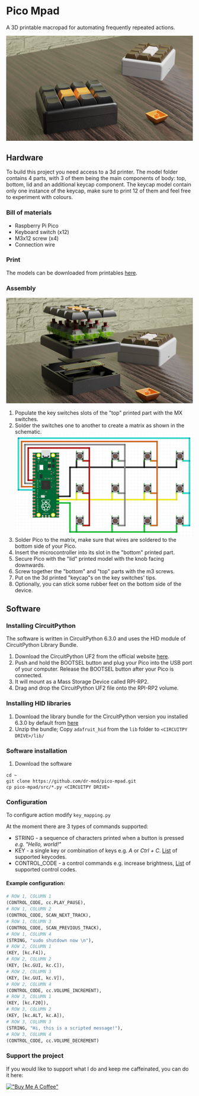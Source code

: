 # Pico Mpad

A 3D printable macropad for automating frequently repeated actions.

![](docs/design.jpg)

## Hardware
To build this project you need access to a 3d printer. The model folder contains 4 parts, with 3 of them being the main components of body: top, bottom, lid and an additional keycap component. The keycap model contain only one instance of the keycap, make sure to print 12 of them and feel free to experiment with colours.

### Bill of materials
* Raspberry Pi Pico
* Keyboard switch (x12)
* M3x12 screw (x4)
* Connection wire

### Print
The models can be downloaded from printables [here](https://www.printables.com/model/237720-pico-mpad).

### Assembly
![](docs/components.jpg)
1. Populate the key switches slots of the "top" printed part with the MX switches.
2. Solder the switches one to another to create a matrix as shown in the schematic.
![](docs/schematic.png)
3. Solder Pico to the matrix, make sure that wires are soldered to the bottom side of your Pico.
4. Insert the microcontroller into its slot in the "bottom" printed part.
5. Secure Pico with the "lid" printed model with the knob facing downwards.
6. Screw together the "bottom" and "top" parts with the m3 screws.
7. Put on the 3d printed "keycap"s on the key switches' tips.
8. Optionally, you can stick some rubber feet on the bottom side of the device.

## Software
### Installing CircuitPython 
The software is written in CircuitPython 6.3.0 and uses the HID module of CircuitPython Library Bundle.
1. Download the CircuitPython UF2 from the official website [here](https://circuitpython.org/board/raspberry_pi_pico/).
2. Push and hold the BOOTSEL button and plug your Pico into the USB port of your computer. Release the BOOTSEL button after your Pico is connected.
3. It will mount as a Mass Storage Device called RPI-RP2.
4. Drag and drop the CircuitPython UF2 file onto the RPI-RP2 volume. 

### Installing HID libraries
1. Download the library bundle for the CircuitPython version you installed 6.3.0 by default from [here](https://circuitpython.org/libraries)
2. Unzip the bundle; Copy `adafruit_hid` from the `lib` folder to `<CIRCUITPY DRIVE>/lib/`

### Software installation
1. Download the software
```shell
cd ~
git clone https://github.com/dr-mod/pico-mpad.git
cp pico-mpad/src/*.py <CIRCUITPY DRIVE>
```

### Configuration
To configure action modify `key_mapping.py`

At the moment there are 3 types of commands supported:
* STRING - a sequence of characters printed when a button is pressed _e.g. "Hello, world!"_
* KEY - a single key or combination of keys e.g. _A_ or _Ctrl + C_. [List](https://circuitpython.readthedocs.io/projects/hid/en/latest/_modules/adafruit_hid/keycode.html) of supported keycodes.
* CONTROL_CODE - a control commands e.g. increase brightness, [List](https://circuitpython.readthedocs.io/projects/hid/en/latest/api.html#adafruit-hid-consumer-control-code-consumercontrolcode) of supported control codes.

#### Example configuration:
```python
# ROW 1, COLUMN 1
(CONTROL_CODE, cc.PLAY_PAUSE),
# ROW 1, COLUMN 2
(CONTROL_CODE, SCAN_NEXT_TRACK),
# ROW 1, COLUMN 3
(CONTROL_CODE, SCAN_PREVIOUS_TRACK),
# ROW 1, COLUMN 4
(STRING, "sudo shutdown now \n"),
# ROW 2, COLUMN 1
(KEY, [kc.F4]),
# ROW 2, COLUMN 2
(KEY, [kc.GUI, kc.C]),
# ROW 2, COLUMN 3
(KEY, [kc.GUI, kc.V]),
# ROW 2, COLUMN 4
(CONTROL_CODE, cc.VOLUME_INCREMENT),
# ROW 3, COLUMN 1
(KEY, [kc.F20]),
# ROW 3, COLUMN 2
(KEY, [kc.ALT, kc.A]),
# ROW 3, COLUMN 3
(STRING, "Hi, this is a scripted message!"),
# ROW 3, COLUMN 4
(CONTROL_CODE, cc.VOLUME_DECREMENT)
```

### Support the project
If you would like to support what I do and keep me caffeinated, you can do it here:

[!["Buy Me A Coffee"](https://www.buymeacoffee.com/assets/img/custom_images/orange_img.png)](https://www.buymeacoffee.com/drmod)
